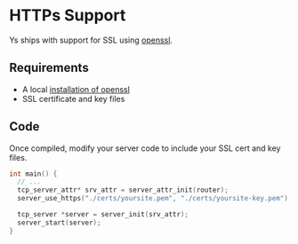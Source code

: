 # HTTPs Support

Ys ships with support for SSL using [openssl](https://www.openssl.org/).

## Requirements

* A local [installation of openssl](https://github.com/openssl/openssl#build-and-install)
* SSL certificate and key files

## Code

Once compiled, modify your server code to include your SSL cert and key files.

```c
int main() {
  // ...
  tcp_server_attr* srv_attr = server_attr_init(router);
  server_use_https("./certs/yoursite.pem", "./certs/yoursite-key.pem");

  tcp_server *server = server_init(srv_attr);
  server_start(server);
}
```
